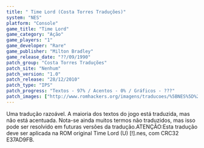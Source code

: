 ```yaml
---
title: " Time Lord (Costa Torres Traduções)"
system: "NES"
platform: "Console"
game_title: "Time Lord"
game_category: "Ação"
game_players: "1"
game_developer: "Rare"
game_publisher: "Milton Bradley"
game_release_date: "??/09/1990"
patch_group: "Costa Torres Traduções"
patch_site: "Nenhum"
patch_version: "1.0"
patch_release: "28/12/2010"
patch_type: "IPS"
patch_progress: "Textos - 97% / Acentos - 0% / Gráficos - ???"
patch_images: ["http://www.romhackers.org/imagens/traducoes/%5BNES%5D%20Time%20Lord%20-%20Costa%20Torres%20Tradu%C3%A7%C3%B5es%20-%201.png","http://www.romhackers.org/imagens/traducoes/%5BNES%5D%20Time%20Lord%20-%20Costa%20Torres%20Tradu%C3%A7%C3%B5es%20-%202.png","http://www.romhackers.org/imagens/traducoes/%5BNES%5D%20Time%20Lord%20-%20Costa%20Torres%20Tradu%C3%A7%C3%B5es%20-%203.png"]
---
```

Uma tradução razoável. A maioria dos textos do jogo está traduzida, mas não está acentuada. Nota-se ainda muitos termos não traduzidos, mas isso pode ser resolvido em futuras versões da tradução.ATENÇÃO:Esta tradução deve ser aplicada na ROM original Time Lord (U) [!].nes, com CRC32 E37AD9FB.